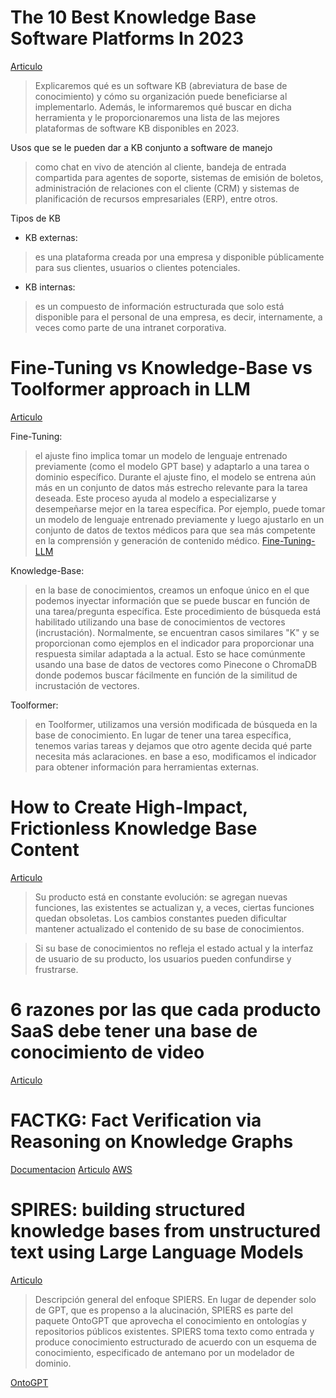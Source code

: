 # The 10 Best Knowledge Base Software Platforms In 2023

[Articulo](https://medium.com/@Nimbus_Platform/top-10-knowledge-base-software-platforms-in-2023-ab0f5fae1eb0)

> Explicaremos qué es un software KB (abreviatura de base de conocimiento) y cómo su organización puede beneficiarse al implementarlo. Además, le informaremos qué buscar en dicha herramienta y le proporcionaremos una lista de las mejores plataformas de software KB disponibles en 2023.

Usos que se le pueden dar a KB conjunto a software de manejo
> como chat en vivo de atención al cliente, bandeja de entrada compartida para agentes de soporte, sistemas de emisión de boletos, administración de relaciones con el cliente (CRM) y sistemas de planificación de recursos empresariales (ERP), entre otros.

Tipos de KB
+ KB externas: 
> es una plataforma creada por una empresa y disponible públicamente para sus clientes, usuarios o clientes potenciales.
+ KB internas:
> es un compuesto de información estructurada que solo está disponible para el personal de una empresa, es decir, internamente, a veces como parte de una intranet corporativa.

# Fine-Tuning vs Knowledge-Base vs Toolformer approach in LLM

[Articulo](https://afmjoaa.medium.com/fine-tuning-vs-knowledge-base-vs-toolformer-approach-in-llm-ccbed2903951)

Fine-Tuning: 
> el ajuste fino implica tomar un modelo de lenguaje entrenado previamente (como el modelo GPT base) y adaptarlo a una tarea o dominio específico. Durante el ajuste fino, el modelo se entrena aún más en un conjunto de datos más estrecho relevante para la tarea deseada. Este proceso ayuda al modelo a especializarse y desempeñarse mejor en la tarea específica. Por ejemplo, puede tomar un modelo de lenguaje entrenado previamente y luego ajustarlo en un conjunto de datos de textos médicos para que sea más competente en la comprensión y generación de contenido médico.
[Fine-Tuning-LLM](https://teetracker.medium.com/fine-tuning-llms-9fe553a514d0)


Knowledge-Base:
> en la base de conocimientos, creamos un enfoque único en el que podemos inyectar información que se puede buscar en función de una tarea/pregunta específica. Este procedimiento de búsqueda está habilitado utilizando una base de conocimientos de vectores (incrustación). Normalmente, se encuentran casos similares "K" y se proporcionan como ejemplos en el indicador para proporcionar una respuesta similar adaptada a la actual. Esto se hace comúnmente usando una base de datos de vectores como Pinecone o ChromaDB donde podemos buscar fácilmente en función de la similitud de incrustación de vectores.

Toolformer: 
> en Toolformer, utilizamos una versión modificada de búsqueda en la base de conocimiento. En lugar de tener una tarea específica, tenemos varias tareas y dejamos que otro agente decida qué parte necesita más aclaraciones. en base a eso, modificamos el indicador para obtener información para herramientas externas.

# How to Create High-Impact, Frictionless Knowledge Base Content

[Articulo](https://medium.com/@shreelekha_34559/how-to-create-high-impact-frictionless-knowledge-base-content-da44dbf6d3e5)

> Su producto está en constante evolución: se agregan nuevas funciones, las existentes se actualizan y, a veces, ciertas funciones quedan obsoletas. Los cambios constantes pueden dificultar mantener actualizado el contenido de su base de conocimientos.

> Si su base de conocimientos no refleja el estado actual y la interfaz de usuario de su producto, los usuarios pueden confundirse y frustrarse.

# 6 razones por las que cada producto SaaS debe tener una base de conocimiento de video
[Articulo](https://medium.com/@shreelekha_34559/level-up-your-customer-support-with-a-video-knowledge-base-tips-examples-c3310068ae31)


# FACTKG: Fact Verification via Reasoning on Knowledge Graphs
[Documentacion](https://arxiv.org/pdf/2305.06590.pdf)
[Articulo](https://medium.com/@jeongiitae6/you-must-eat-this-graph-news-graph-omakase-2weeks-july-adb9cc7f1a62)
[AWS](https://aws.amazon.com/ko/blogs/big-data/automate-discovery-of-data-relationships-using-ml-and-amazon-neptune-graph-technology/)

# SPIRES: building structured knowledge bases from unstructured text using Large Language Models
[Articulo](https://monarchinit.medium.com/spires-building-structured-knowledge-bases-from-unstructured-text-using-large-language-models-eb68c12dea75)

> Descripción general del enfoque SPIERS. En lugar de depender solo de GPT, que es propenso a la alucinación, SPIERS es parte del paquete OntoGPT que aprovecha el conocimiento en ontologías y repositorios públicos existentes. SPIERS toma texto como entrada y produce conocimiento estructurado de acuerdo con un esquema de conocimiento, especificado de antemano por un modelador de dominio.

[OntoGPT](https://github.com/monarch-initiative/ontogpt)

